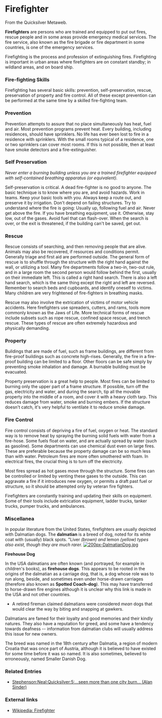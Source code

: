 
# Firefighter

From the Quicksilver Metaweb.

**Firefighters** are persons who are trained and equipped to put out fires, rescue people and in some areas provide emergency medical services. The fire service, also known as the fire brigade or fire department in some countries, is one of the emergency services. 

Firefighting is the process and profession of extinguishing fires. Firefighting is important in urban areas where firefighters are on constant standby; in wildland areas, and on board ship. 


### Fire-fighting Skills

 
Firefighting has several basic skills: prevention, self-preservation, rescue, preservation of property and fire control. All of these except prevention can be performed at the same time by a skilled fire-fighting team. 

### Prevention


Prevention attempts to assure that no place simultaneously has heat, fuel and air. Most prevention programs prevent heat. Every building, including residences, should have sprinklers. No life has ever been lost to fire in a residence with sprinklers. With the small rooms typical of a residence, one or two sprinklers can cover most rooms. If this is not possible, then at least have smoke detectors and a fire-extinguisher. 

### Self Preservation


*Never enter a burning building unless you are a trained firefighter equipped with self-contained breathing apparatus (or equivalent).*

Self-preservation is critical. A dead fire-fighter is no good to anyone. The basic technique is to know where you are, and avoid hazards. Work in teams. Keep your basic tools with you. Always keep a route out, and preserve it by irrigation. Don't depend on failing structures. Try to understand where the fire is going: Usually up, following fuel and air. Never get above the fire. If you have breathing equipment, use it. Otherwise, stay low, out of the gases. Avoid fuel that can flash-over. When the search is over, or the exit is threatened, if the building can't be saved, get out. 

### Rescue

 
Rescue consists of searching, and then removing people that are alive. Animals may also be recovered, if resources and conditions permit. Generally triage and first aid are performed outside. The general form of rescue is to shuffle through the structure with the right hand against the wall, or utilizing a tool. Many fire departments follow a two-in, two-out rule, and in a large room the second person would follow behind the first, usually on their immediate left. This is called a right hand search. There is also a left hand search, which is the same thing except the right and left are reversed. Remember to search beds and cupboards, and identify oneself to victims. Many children are very frightened of fire-fighters in breathing masks. 

Rescue may also involve the extrication of victims of motor vehicle accidents. Here firefighters use spreaders, cutters, and rams, tools more commonly known as the Jaws of Life. More technical forms of rescue include subsets such as rope rescue, confined space rescue, and trench rescue. These types of rescue are often extremely hazardous and physically demanding. 

### Property

 
Buildings that are made of fuel, such as frame buildings, are different from fire-proof buildings such as concrete high-rises. Generally, the fire in a fire-proof building can be limited to a floor. Other floors can be safe simply by preventing smoke inhalation and damage. A burnable building must be evacuated. 

Property preservation is a great help to people. Most fires can be limited to burning only the upper part of a frame structure. If possible, turn off the gas, electricity and water, and during the search, tip all the movable property into the middle of a room, and cover it with a heavy cloth tarp. This reduces damage from water, smoke and burning embers. If the structure doesn't catch, it's very helpful to ventilate it to reduce smoke damage. 

### Fire Control


Fire control consists of depriving a fire of fuel, oxygen or heat. The standard way is to remove heat by spraying the burning solid fuels with water from a fire-hose. Some fuels float on water, and are actually spread by water (such as gasoline). Some departments can use chemical dust even on large fires. These are preferable because the property damage can be so much less than with water. Petroleum fires are more often smothered with foam. In electrical fires, the crucial thing is to turn off the electricity. 

Most fires spread as hot gases move through the structure. Some fires can be controlled or limited by venting these gases to the outside. This can aggravate a fire if it introduces new oxygen, or permits a draft past fuel or structure, so it should be attempted only by veteran fire fighters. 

Firefighters are constantly training and updating their skills on equipment. Some of their tools include extrication equipment, ladder trucks, tanker trucks, pumper trucks, and ambulances.

### Miscellanea


In popular literature from the United States, firefighters are usually depicted with Dalmatian dogs. The **dalmatian** is a breed of dog, noted for its white coat with (usually) black spots. "Liver *(brown) and* lemon *(yellow) types also exist, though they are much rarer.* 
[![200px-DalmatianDog.jpg](/web/20060725172455im_/http://www.metaweb.com/wiki/upload/2/25/200px-DalmatianDog.jpg)](200px-dalmatiandog-jpg)  

**Firehouse Dog**

In the USA dalmatians are often known (and portrayed, for example in children's books), as **firehouse dogs**. This appears to be rooted in the origins of the dalmatian as a carriage dog, that is, a dog whose role was to run along, beside, and sometimes even under horse-drawn carriages (therefore also known as **Spotted Coach-dog**). This may have transferred to horse-drawn fire engines although it is unclear why this link is made in the USA and not other countries. 

* A retired fireman claimed dalmatians were considered *mean* dogs that would clear the way by biting and snapping at gawkers.


Dalmatians are famed for their loyalty and good memories and their kindly natures. They also have a reputation for greed, and some have a tendency towards deafness -- information from dalmatian clubs will usually address this issue for new owners. 

The breed was named in the 18th century after Dalmatia, a region of modern Croatia that was once part of Austria, although it is believed to have existed for some time before it was so named. It is also sometimes, believed to erroneously, named Smaller Danish Dog.

### Related Entries


* [Stephenson:Neal:Quicksilver:5:...seen more than one city burn... (Alan Sinder)](/stephenson-neal-quicksilver-5-seen-more-than-one-city-burn-alan-sinder)


### External links


* [Wikipedia: Firefighter](/http-en-wikipedia-org-wiki-firefighter)
